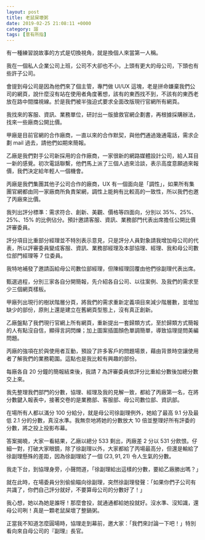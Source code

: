 ```yaml
---
layout: post
title: 老鼠屎壞粥
date: 2019-02-25 21:08:11 +0000
category: 謅
tags: [意有所指]
---
```


有一種練習說故事的方式是切換視角，就是換個人來當第一人稱。

我在一個私人企業公司上班，公司不大卻也不小，上頭有更大的母公司，下頭也有些許子公司。

會提到母公司是因為他們來了個主管，專門做 UI/UX 這塊，老是拼命嫌棄我們公司的網頁，說什麼沒有站在使用者角度著想，該有的東西找不到，不該有的東西老放在路中間擋視線。於是我們被半強迫式要求全面改版現行官網所有網頁。

<!--more-->

我找來的客服、資訊、業務單位，研討出一版搶救官網企劃書，再根據採購辦法，找來一些廠商公開比價。

甲廠是目前官網的合作廠商，一直以來的合作默契，與他們通過幾通電話，需求企劃 mail 過去，請他們如期來簡報。

乙廠是我們對手公司新採用的合作廠商，一家很新的網路媒體設計公司，給人耳目一新的感覺。初次電話聯繫，他們馬上派了三個人過來洽談，表示高度意願過來報價，我們決定給年輕人一個機會。

丙廠是我們集團其他子公司合作的廠商，UX 有一個面向是「調性」，如果所有集團官網都由同一家廠商所負責架網，調性上能夠有比較高的一致性，所以我們也邀了丙廠來比價。

我列出評分標準：需求符合、創新、美觀、價格等四面向，分別以 35%、25%、25%、15% 的比例佔分。預計邀請客服、資訊、業務部門代表出席擔任公開比價評審委員。

評分項目比重部分經理並不特別表示意見，只是評分人員對象請我增加母公司的代表，所以評審委員變成客服、資訊、業務部經理及本部協理、經理、我和母公司數位部門經理等 7 位委員。

我特地補發了邀請函給母公司數位部經理，但陳經理回覆由他們徐副理代表出席。

甄選過程，分別三家各自分開簡報，先介紹各自公司、以往案例、及我們的需求至少三個網頁樣板。

甲廠列出現行的樹狀階層分頁，將我們的需求重新定義項目來減少階層數，並增加缺少的部份，原則上還是建立在舊網頁型態上，沒有真正創新。

乙廠盤點了我們現行官網上所有網頁，重新提出一套歸類方式，至於歸類方式簡報的人有點沒自信，顯得言詞閃爍；加上圖案插圖顏色單調簡單，導致協理提問美編問題。

丙廠的強項在於與使用者互動，預設了許多客戶的問題場景，藉由背景時空讓使用者了解我們的業務範圍。這點也是我比較有興趣的部份。

每廠各自 20 分鐘的簡報結束後，我請 7 為評審委員依評分比重給分數後加總分數交上來。

我先整理我們部門的分數，協理、經理及我的見解一致，都給了丙廠第一名，在將分數鍵入報表中，接著交卷的是業務部、客服部、母公司數位部、資訊部。

在場所有人都以滿分 100 分給分，就是母公司徐副理例外，她給了最高 9.1 分及最低 2.1 分的分數，真沒水準。我無奈地將她的分數放大 10 倍並整理好所有評委的分數，將之投上投影布幕。

答案揭曉，大家一看結果，乙廠以總分 533 剩出，丙廠差 2 分以 531 分飲恨。仔細一對，打破大家眼鏡，除了徐副理以外，大家都給了丙場最高分，但還是輸給了徐副理懸殊的差距，因為徐副理給了一個 $(23, 91, 21)$ 令人生氣的分數。

我走下台，到協理身旁，小聲問道，「徐副理給出這樣的分數，要給乙廠勝出嗎？」

就在此時，在場委員分別偷偷瞄向徐副理，突然徐副理發聲：「如果你們子公司有共識了，你們自己評分就好，不要算母公司的分數好了！」

我心想，她以為她是誰呀！那麼會投，就通通都給她投就好。沒水準、沒知識，還母公司咧！真是一顆老鼠屎壞了整鍋粥。

正當我不知道怎麼圓場時，協理走到幕前，邀大家：「我們來討論一下吧！」特別看向來自母公司的『副理』長官。
